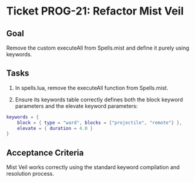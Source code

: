 # Ticket PROG-21: Refactor Mist Veil

## Goal
Remove the custom executeAll from Spells.mist and define it purely using keywords.

## Tasks

1. In spells.lua, remove the executeAll function from Spells.mist.

2. Ensure its keywords table correctly defines both the block keyword parameters and the elevate keyword parameters:

```lua
keywords = {
    block = { type = "ward", blocks = {"projectile", "remote"} },
    elevate = { duration = 4.0 }
}
```

## Acceptance Criteria
Mist Veil works correctly using the standard keyword compilation and resolution process.